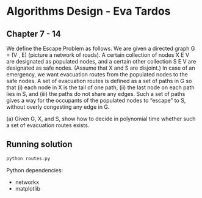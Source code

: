 # Algorithms Design - Eva Tardos


## Chapter 7 - 14

We define the Escape Problem as follows. We are given a directed graph G = (V , E) (picture a network of roads). A certain collection of nodes X E V are designated as populated nodes, and a certain other collection S E V
are designated as safe nodes. (Assume that X and S are disjoint.) In case of an emergency, we want evacuation routes from the populated nodes to the safe nodes. A set of evacuation routes is defined as a set of paths in G so that (i) each node in X is the tail of one path, (ii) the last node on each path lies in S, and (iii) the paths do not share any edges. Such a set of paths gives a way for the occupants of the populated nodes to “escape” to S, without overly congesting any edge in G.

(a) Given G, X, and S, show how to decide in polynomial time whether such a set of evacuation routes exists.

## Running solution

```sh
python routes.py
```

Python dependencies:
- networkx
- matplotlib

